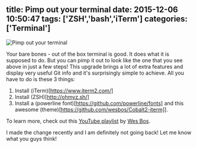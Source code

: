 title: Pimp out your terminal
date: 2015-12-06 10:50:47
tags: ['ZSH','bash','iTerm']
categories: ['Terminal']
---

![Pimp out your terminal](/images/12062015/Pimped_Out_Terminal.png)
<!--more-->
Your bare bones - out of the box terminal is good. It does what it is supposed to do. But you can pimp it out to look like the one that you see above in just a few steps! This upgrade brings a lot of extra features and display very useful Git info and it's surprisingly simple to achieve. All you have to do is these 3 things:

1. Install (iTerm)[https://www.iterm2.com/]
2. Install (ZSH)[http://ohmyz.sh/]
3. Install a (powerline font)[https://github.com/powerline/fonts] and this awesome (theme)[https://github.com/wesbos/Cobalt2-iterm]].

To learn more, check out this [YouTube playlist](https://www.youtube.com/watch?v=rl7PzPAZDyY&list=PLu8EoSxDXHP7tXPJp5ZmUpuT7sFvrswzf) by [Wes Bos](https://www.youtube.com/user/wesbos).

I made the change recently and I am definitely not going back! Let me know what you guys think!
